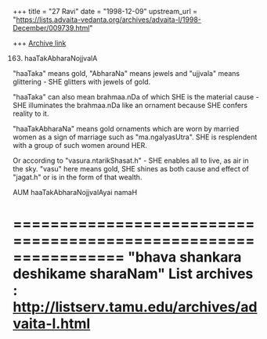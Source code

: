 +++
title = "27 Ravi"
date = "1998-12-09"
upstream_url = "https://lists.advaita-vedanta.org/archives/advaita-l/1998-December/009739.html"

+++
[Archive link](https://lists.advaita-vedanta.org/archives/advaita-l/1998-December/009739.html)

163. haaTakAbharaNojjvalA

"haaTaka" means gold, "AbharaNa" means jewels and
"ujjvala" means glittering - SHE glitters with jewels of
gold.

"haaTaka" can also mean brahmaa.nDa of which SHE is the
material cause - SHE illuminates the brahmaa.nDa like an
ornament because SHE confers reality to it.

 "haaTakAbharaNa" means gold ornaments which are worn by
married women as a sign of marriage such as
"ma.ngalyasUtra".  SHE is resplendent with a group of such
women around HER.

Or according to "vasura.ntarikShasat.h" - SHE enables all to
live, as air in the sky. "vasu" here means gold, SHE shines
as both cause and effect of "jagat.h" or is in the form of
that wealth.

AUM haaTakAbharaNojjvalAyai namaH

================================================================
"bhava shankara deshikame sharaNam"
List archives : http://listserv.tamu.edu/archives/advaita-l.html
================================================================

